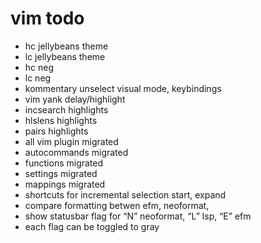 <!-- @format -->

# vim todo

-   hc jellybeans theme
-   lc jellybeans theme
-   hc neg
-   lc neg
-   kommentary unselect visual mode, keybindings
-   vim yank delay/highlight
-   incsearch highlights
-   hlslens highlights
-   pairs highlights
-   all vim plugin migrated
-   autocommands migrated
-   functions migrated
-   settings migrated
-   mappings migrated
-   shortcuts for incremental selection start, expand
-   compare formatting betwen efm, neoformat,
-   show statusbar flag for “N” neoformat, “L” lsp, “E” efm
-   each flag can be toggled to gray
